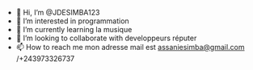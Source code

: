 - 👋 Hi, I’m @JDESIMBA123
- 👀 I’m interested in programmation
- 🌱 I’m currently learning la musique 
- 💞️ I’m looking to collaborate with developpeurs réputer  
- 📫 How to reach me mon adresse mail est assaniesimba@gmail.com /+243973326737

<!---
JDESIMBA123/JDESIMBA123 Travailleur et volontaire, possédant une très bonne faculté d'adaptation et un sens du relationnel développé, je souhaiterais joindre mon dynamisme à celui de votre
--->
